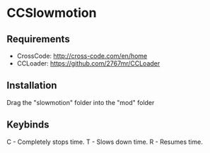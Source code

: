 # CCSlowmotion
## Requirements
* CrossCode: http://cross-code.com/en/home
* CCLoader: https://github.com/2767mr/CCLoader

## Installation
Drag the "slowmotion" folder into the "mod" folder

## Keybinds
C - Completely stops time.
T - Slows down time.
R - Resumes time.
